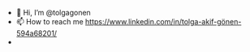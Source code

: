 - 👋 Hi, I’m @tolgagonen
- 📫 How to reach me https://www.linkedin.com/in/tolga-akif-gönen-594a68201/
-

<!---
tolgagonen/tolgagonen is a ✨ special ✨ repository because its `README.md` (this file) appears on your GitHub profile.
You can click the Preview link to take a look at your changes.
--->
